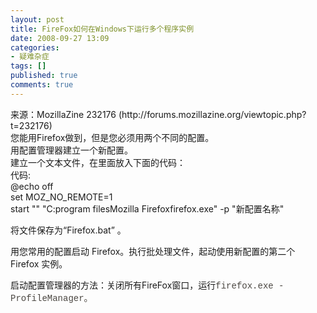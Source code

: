 ```yaml
---
layout: post
title: FireFox如何在Windows下运行多个程序实例
date: 2008-09-27 13:09
categories:
- 疑难杂症
tags: []
published: true
comments: true
---
```

<p><div>来源：MozillaZine 232176 (http://forums.mozillazine.org/viewtopic.php?t=232176)&#160;</div>
<div>您能用Firefox做到，但是您必须用两个不同的配置。&#160;</div>
<div>用配置管理器建立一个新配置。&#160;</div>
<div>建立一个文本文件，在里面放入下面的代码：&#160;</div>
<div>代码:&#160;</div>
<div>@echo off&#160;</div>
<div>set MOZ_NO_REMOTE=1&#160;</div>
<div>start "" "C:program filesMozilla Firefoxfirefox.exe" -p "新配置名称"&#160;</div>
<p>将文件保存为&#8220;Firefox.bat&#8221; 。</p>
<p>用您常用的配置启动 Firefox。执行批处理文件，起动使用新配置的第二个 Firefox 实例。</p>
<p>启动配置管理器的方法：关闭所有FireFox窗口，运行<span style="color:#4b4742;font-family:'Courier New';font-size:14px;">firefox.exe -ProfileManager。<span style="color:#000000;font-family:Simsun;font-size:16px;">&#160;</span></span></p></p>
